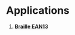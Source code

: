 # Applications

1. __[Braille EAN13](https://github.com/AlexPintea/Cpp-classes-applications/tree/master/Applications/Braille%20EAN13)__ 
